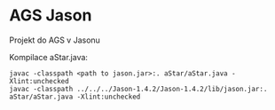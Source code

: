 # AGS Jason

Projekt do AGS v Jasonu

Kompilace aStar.java:
```
javac -classpath <path to jason.jar>:. aStar/aStar.java -Xlint:unchecked
javac -classpath ../../../Jason-1.4.2/Jason-1.4.2/lib/jason.jar:. aStar/aStar.java -Xlint:unchecked
```
